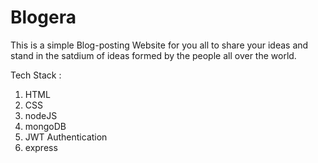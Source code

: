 # Blogera

This is a simple Blog-posting Website for you all to share your ideas and stand in the satdium of ideas formed by the people all over the world.

Tech Stack : 
1. HTML
2. CSS
3. nodeJS
4. mongoDB
5. JWT Authentication
6. express